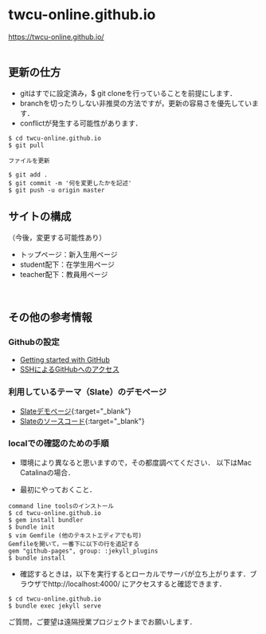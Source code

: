 # twcu-online.github.io

https://twcu-online.github.io/
<br />
<br />

## 更新の仕方

- gitはすでに設定済み，$ git cloneを行っていることを前提にします．  
- branchを切ったりしない非推奨の方法ですが，更新の容易さを優先しています．  
- conflictが発生する可能性があります．

```
$ cd twcu-online.github.io
$ git pull

ファイルを更新

$ git add .
$ git commit -m '何を変更したかを記述'
$ git push -u origin master
```

## サイトの構成

（今後，変更する可能性あり）

- トップページ：新入生用ページ  
- student配下：在学生用ページ  
- teacher配下：教員用ページ
<br />

## その他の参考情報

### Githubの設定

- [Getting started with GitHub](https://help.github.com/en/github/getting-started-with-github)  
- [SSHによるGitHubへのアクセス](https://help.github.com/en/github/authenticating-to-github/connecting-to-github-with-ssh)

### 利用しているテーマ（Slate）のデモページ

- [Slateデモページ](https://pages-themes.github.io/slate/){:target="_blank"}  
- [Slateのソースコード](https://github.com/pages-themes/slate){:target="_blank"}

### localでの確認のための手順

- 環境により異なると思いますので，その都度調べてください．
以下はMac Catalinaの場合．

- 最初にやっておくこと．

```
command line toolsのインストール
$ cd twcu-online.github.io
$ gem install bundler
$ bundle init
$ vim Gemfile (他のテキストエディアでも可)
Gemfileを開いて，一番下に以下の行を追記する
gem "github-pages", group: :jekyll_plugins
$ bundle install
```

- 確認するときは，以下を実行するとローカルでサーバが立ち上がります．ブラウザでhttp://localhost:4000/ にアクセスすると確認できます．

```
$ cd twcu-online.github.io
$ bundle exec jekyll serve
```

ご質問，ご要望は遠隔授業プロジェクトまでお願いします．